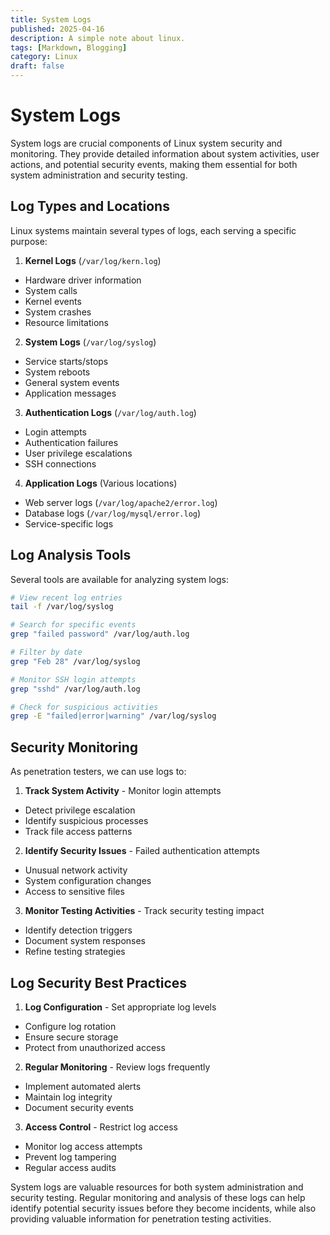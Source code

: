 ```yaml
---
title: System Logs
published: 2025-04-16
description: A simple note about linux.
tags: [Markdown, Blogging]
category: Linux
draft: false
---
```


# System Logs

System logs are crucial components of Linux system security and monitoring. They provide detailed information about system activities, user actions, and potential security events, making them essential for both system administration and security testing.

## Log Types and Locations

Linux systems maintain several types of logs, each serving a specific purpose:

1. **Kernel Logs** (`/var/log/kern.log`)
  - Hardware driver information
  - System calls
  - Kernel events
  - System crashes
  - Resource limitations


2. **System Logs** (`/var/log/syslog`)
  - Service starts/stops
  - System reboots
  - General system events
  - Application messages


3. **Authentication Logs** (`/var/log/auth.log`)
  - Login attempts
  - Authentication failures
  - User privilege escalations
  - SSH connections


4. **Application Logs** (Various locations)
  - Web server logs (`/var/log/apache2/error.log`)
  - Database logs (`/var/log/mysql/error.log`)
  - Service-specific logs



## Log Analysis Tools

Several tools are available for analyzing system logs:

```bash
# View recent log entries
tail -f /var/log/syslog

# Search for specific events
grep "failed password" /var/log/auth.log

# Filter by date
grep "Feb 28" /var/log/syslog

# Monitor SSH login attempts
grep "sshd" /var/log/auth.log

# Check for suspicious activities
grep -E "failed|error|warning" /var/log/syslog
```

## Security Monitoring

As penetration testers, we can use logs to:

1. **Track System Activity**  - Monitor login attempts
  - Detect privilege escalation
  - Identify suspicious processes
  - Track file access patterns


2. **Identify Security Issues**  - Failed authentication attempts
  - Unusual network activity
  - System configuration changes
  - Access to sensitive files


3. **Monitor Testing Activities**  - Track security testing impact
  - Identify detection triggers
  - Document system responses
  - Refine testing strategies



## Log Security Best Practices

1. **Log Configuration**  - Set appropriate log levels
  - Configure log rotation
  - Ensure secure storage
  - Protect from unauthorized access


2. **Regular Monitoring**  - Review logs frequently
  - Implement automated alerts
  - Maintain log integrity
  - Document security events


3. **Access Control**  - Restrict log access
  - Monitor log access attempts
  - Prevent log tampering
  - Regular access audits



System logs are valuable resources for both system administration and security testing. Regular monitoring and analysis of these logs can help identify potential security issues before they become incidents, while also providing valuable information for penetration testing activities.